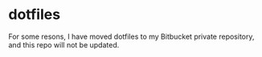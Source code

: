 # dotfiles

For some resons, I have moved dotfiles to my Bitbucket private repository, and this repo will not be updated.

